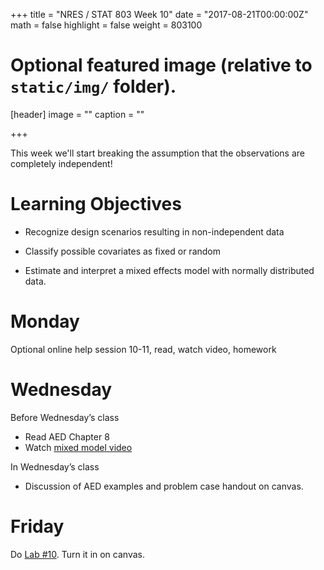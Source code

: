 +++
title = "NRES / STAT 803 Week 10"
date = "2017-08-21T00:00:00Z"
math = false
highlight = false
weight = 803100

# Optional featured image (relative to `static/img/` folder).
[header]
image = ""
caption = ""

+++

This week we'll start breaking the assumption that the observations are completely independent!

# Learning Objectives

* Recognize design scenarios resulting in non-independent data

* Classify possible covariates as fixed or random

* Estimate and interpret a mixed effects model with normally distributed data.

# Monday

Optional online help session 10-11, read, watch video, homework

# Wednesday

Before Wednesday’s class

* Read AED Chapter 8
* Watch [mixed model video](https://youtu.be/eFT8aIBaeGU)

In Wednesday’s class

* Discussion of AED examples and problem case handout on canvas.

# Friday

Do [Lab #10](https://drewtyre.rbind.io/classes/week_10/lab_10/). Turn it in on canvas.

 
